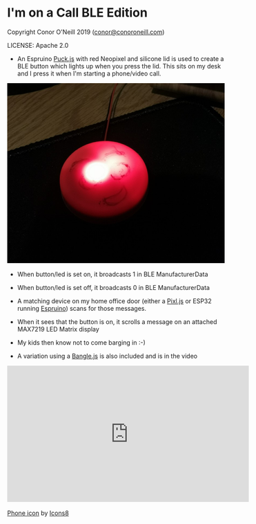 # I'm on a Call BLE Edition

Copyright Conor O'Neill 2019 (conor@conoroneill.com)

LICENSE: Apache 2.0

* An Espruino [Puck.js](http://www.espruino.com/Puck.js) with red Neopixel and silicone lid is used to create a BLE button which lights up when you press the lid. This sits on my desk and I press it when I'm starting a phone/video call.

![BLE Button](/im_on_a_call_ble.jpg)

* When button/led is set on, it broadcasts 1 in BLE ManufacturerData
* When button/led is set off, it broadcasts 0 in BLE ManufacturerData
* A matching device on my home office door (either a [Pixl.js](http://www.espruino.com/Pixl.js) or ESP32 running [Espruino](https://espruino.com)) scans for those messages. 
* When it sees that the button is on, it scrolls a message on an attached MAX7219 LED Matrix display
* My kids then know not to come barging in :-)

* A variation using a [Bangle.js](https://banglejs.com) is also included and is in the video

<iframe width="560" height="315" src="https://www.youtube.com/embed/ozK7g2NfCEI" frameborder="0" allow="accelerometer; autoplay; encrypted-media; gyroscope; picture-in-picture" allowfullscreen></iframe>

[Phone icon](https://icons8.com/icons/set/phone) by [Icons8](https://icons8.com) 

